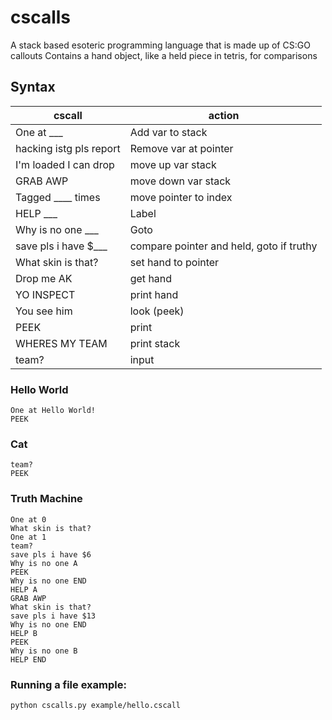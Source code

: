 # cscalls
 A stack based esoteric programming language that is made up of CS:GO callouts
 Contains a hand object, like a held piece in tetris, for comparisons

## Syntax

| cscall | action |
| --- | --- |
| One at ___ | Add var to stack |
| hacking istg pls report | Remove var at pointer |
| I'm loaded I can drop | move up var stack |
| GRAB AWP | move down var stack |
| Tagged ____ times | move pointer to index |
| HELP ___ | Label |
| Why is no one ___ | Goto |
| save pls i have $___ | compare pointer and held, goto if truthy |
| What skin is that? | set hand to pointer | 
| Drop me AK | get hand | 
| YO INSPECT | print hand |
| You see him | look (peek) |
| PEEK | print |
| WHERES MY TEAM | print stack |
| team? | input |

### Hello World
```
One at Hello World!
PEEK
```

### Cat
```
team?
PEEK
```

### Truth Machine
```
One at 0
What skin is that?
One at 1
team?
save pls i have $6
Why is no one A
PEEK
Why is no one END
HELP A
GRAB AWP
What skin is that?
save pls i have $13
Why is no one END
HELP B
PEEK
Why is no one B
HELP END
```


### Running a file example:

```
python cscalls.py example/hello.cscall
```
